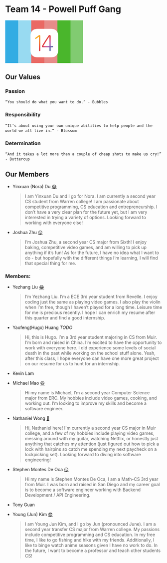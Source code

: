 Team 14 - Powell Puff Gang
==================================

<img src="branding/logo.PNG" alt="drawing" width="250"/>

Our Values <a name="values"></a>
-------------

### Passion
    “You should do what you want to do.” - Bubbles

### Responsibility
    “It’s about using your own unique abilities to help people and the world we all live in.” - Blossom

### Determination

    “And it takes a lot more than a couple of cheap shots to make us cry!” - Buttercup

Our Members <a name="members"></a>
-------------

- Yinxuan (Nora) Du [:joy:](https://didyxdi.github.io/cse110wk1/)

    > I am Yinxuan Du and I go for Nora. I am currently a second year CS student from Warren college! I am passionate about competitive programming, CS education and entrepreneurship. I don’t have a very clear plan for the future yet, but I am very interested in trying a variety of options. Looking forward to working with everyone else!

  
- Joshua Zhu [:stuck_out_tongue:](https://jqzhuuuu.github.io/Pages/)

    > I’m Joshua Zhu, a second year CS major from Sixth! I enjoy baking, competitive video games, and am willing to pick up anything if it’s fun! As for the future, I have no idea what I want to do - but hopefully with the different things I’m learning, I will find that special thing for me.


### Members:
- Yezhang Liu [:joy:](https://github.com/YezhangLiu/MyWebPage)

    > I’m Yezhang Liu. I’m a ECE 3rd year student from Revelle. I enjoy coding just the same as playing video games. I also play the violin when I’m free, though I haven’t played for a long time. Leisure time for me is precious recently. I hope I can enrich my resume after this quarter and find a good internship.


- Yaofeng(Hugo) Huang *TODO*

    > Hi, this is Hugo. I’m a 3rd year student majoring in CS from Muir. I’m born and raised in China. I’m excited to have the opportunity to work with everyone here. I did experience some levels of social death in the past while working on the school stuff alone. Yeah, after this class, I hope everyone can have one more great project on our resume for us to hunt for an internship.


- Kevin Lam


- Michael Mao [:satisfied:](https://michaelm1.github.io/)

    > Hi my name is Michael, I’m a second year Computer Science major from ERC. My hobbies include video games, cooking, and working out. I’m looking to improve my skills and become a software engineer.


- Nathaniel Wong [:pleading_face:](https://nwong524.github.io/cse110-Lab1/)

    > Hi, Nathaniel here! I'm currently a second year CS major in Muir college, and a few of my hobbies include playing video games, messing around with my guitar, watching Netflix, or honestly just anything that catches my attention (just figured out how to pick a lock with hairpins so catch me spending my next paycheck on a lockpicking set). Looking forward to diving into software engineering!


- Stephen Montes De Oca [:smirk:](https://smontesd.github.io/CSE-110-Lab1/ )

    > Hi my name is Stephen Montes De Oca, I am a Math-CS 3rd year from Muir. I was born and raised in San Diego and my career goal is to become a software engineer working with Backend Development / API Engineering.

- Tony Guan


- Young (Jun) Kim [:sunglasses:](https://youngjun333.github.io/Lab1/#youngs-personal-page)
    > I am Young Jun Kim, and I go by Jun (pronounced June). I am a second year transfer CS major from Warren college. My passions include competitive programming and CS education. In my free time, I like to go fishing and hike with my friends. Additionally, I like to binge watch anime seasons given I have no work to do. In the future, I want to become a professor and teach other students CS!
